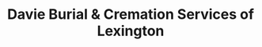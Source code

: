 ---
title: "Davie Burial & Cremation Services of Lexington"
url: /lexington/davie-burial-und-cremation-services-of-lexington/
shop: Bestattungen
---
